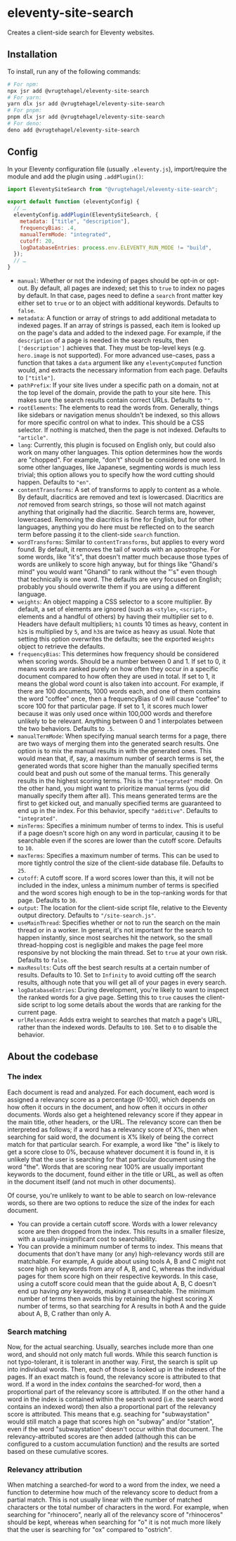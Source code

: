 # eleventy-site-search

Creates a client-side search for Eleventy websites.

## Installation

To install, run any of the following commands:

```bash
# For npm:
npx jsr add @vrugtehagel/eleventy-site-search
# For yarn:
yarn dlx jsr add @vrugtehagel/eleventy-site-search
# For pnpm:
pnpm dlx jsr add @vrugtehagel/eleventy-site-search
# For deno:
deno add @vrugtehagel/eleventy-site-search
```

## Config

In your Eleventy configuration file (usually `.eleventy.js`), import/require the
module and add the plugin using `.addPlugin()`:

```js
import EleventySiteSearch from "@vrugtehagel/eleventy-site-search";

export default function (eleventyConfig) {
  // …
  eleventyConfig.addPlugin(EleventySiteSearch, {
    metadata: ["title", "description"],
    frequencyBias: .4,
    manualTermMode: "integrated",
    cutoff: 20,
    logDatabaseEntries: process.env.ELEVENTY_RUN_MODE != "build",
  });
  // …
}
```

- `manual`: Whether or not the indexing of pages should be opt-in or opt-out. By
  default, all pages are indexed; set this to `true` to index no pages by
  default. In that case, pages need to define a `search` front matter key either
  set to `true` or to an object with additional keywords. Defaults to `false`.
- `metadata`: A function or array of strings to add additional metadata to
  indexed pages. If an array of strings is passed, each item is looked up on the
  page's data and added to the indexed page. For example, if the `description`
  of a page is needed in the search results, then `['description']` achieves
  that. They must be top-level keys (e.g. `hero.image` is not supported). For
  more advanced use-cases, pass a function that takes a `data` argument like any
  `eleventyComputed` function would, and extracts the necessary information from
  each page. Defaults to `["title"]`.
- `pathPrefix`: If your site lives under a specific path on a domain, not at the
  top level of the domain, provide the path to your site here. This makes sure
  the search results contain correct URLs. Defaults to `""`.
- `rootElements`: The elements to read the words from. Generally, things like
  sidebars or navigation menus shouldn't be indexed, so this allows for more
  specific control on what to index. This should be a CSS selector. If nothing
  is matched, then the page is not indexed. Defaults to `"article"`.
- `lang`: Currently, this plugin is focused on English only, but could also work
  on many other languages. This option determines how the words are "chopped".
  For example, "don't" should be considered one word. In some other languages,
  like Japanese, segmenting words is much less trivial; this option allows you
  to specify how the word cutting should happen. Defaults to `"en"`.
- `contentTransforms`: A set of transforms to apply to content as a whole. By
  default, diacritics are removed and text is lowercased. Diacritics are _not_
  removed from search strings, so those will not match against anything that
  originally had the diacritic. Search terms are, however, lowercased. Removing
  the diacritics is fine for English, but for other languages, anything you do
  here must be reflected on to the search term before passing it to the
  client-side `search` function.
- `wordTransforms`: Similar to `contentTransforms`, but applies to every word
  found. By default, it removes the tail of words with an apostrophe. For some
  words, like "it's", that doesn't matter much because those types of words are
  unlikely to score high anyway, but for things like "Ghandi's mind" you would
  want "Ghandi" to rank without the "'s" even though that technically is one
  word. The defaults are very focused on English; probably you should overwrite
  them if you are using a different language.
- `weights`: An object mapping a CSS selector to a score multiplier. By default,
  a set of elements are ignored (such as `<style>`, `<script>`, elements and a
  handful of others) by having their multiplier set to `0`. Headers have default
  multipliers; `h1` counts 10 times as heavy, content in `h2`s is multiplied by
  `5`, and `h3`s are twice as heavy as usual. Note that setting this option
  overwrites the defaults; see the exported `Weights` object to retrieve the
  defaults.
- `frequencyBias`: This determines how frequency should be considered when
  scoring words. Should be a number between 0 and 1. If set to 0, it means words
  are ranked purely on how often they occur in a specific document compared to
  how often they are used in total. If set to 1, it means the global word count
  is also taken into account. For example, if there are 100 documents, 1000
  words each, and one of them contains the word "coffee" once, then a
  frequencyBias of 0 will cause "coffee" to score 100 for that particular page.
  If set to 1, it scores much lower because it was only used once within 100,000
  words and therefore unlikely to be relevant. Anything between 0 and 1
  interpolates between the two behaviors. Defaults to `.5`.
- `manualTermMode`: When specifying manual search terms for a page, there are
  two ways of merging them into the generated search results. One option is to
  mix the manual results in with the generated ones. This would mean that, if,
  say, a maximum number of search terms is set, the generated words that score
  higher than the manually specified terms could beat and push out some of the
  manual terms. This generally results in the highest scoring terms. This is the
  `"integrated"` mode. On the other hand, you might want to prioritize manual
  terms (you did manually specify them after all). This means generated terms
  are the first to get kicked out, and manually specified terms are guaranteed
  to end up in the index. For this behavior, specify `"additive"`. Defaults to
  `"integrated"`.
- `minTerms`: Specifies a minimum number of terms to index. This is useful if a
  page doesn't score high on any word in particular, causing it to be searchable
  even if the scores are lower than the cutoff score. Defaults to `10`.
- `maxTerms`: Specifies a maximum number of terms. This can be used to more
  tightly control the size of the client-side database file. Defaults to `25`.
- `cutoff`: A cutoff score. If a word scores lower than this, it will not be
  included in the index, unless a minimum number of terms is specified and the
  word scores high enough to be in the top-ranking words for that page. Defaults
  to `30`.
- `output`: The location for the client-side script file, relative to the
  Eleventy output directory. Defaults to `"/site-search.js"`.
- `useMainThread`: Specifies whether or not to run the search on the main thread
  or in a worker. In general, it's not important for the search to happen
  instantly, since most searches hit the network, so the small thread-hopping
  cost is negligible and makes the page feel more responsive by not blocking the
  main thread. Set to `true` at your own risk. Defaults to `false`.
- `maxResults`: Cuts off the best search results at a certain number of results.
  Defaults to 10. Set to `Infinity` to avoid cutting off the search results,
  although note that you will get all of your pages in every search.
- `logDatabaseEntries`: During development, you're likely to want to inspect the
  ranked words for a give page. Setting this to `true` causes the client-side
  script to log some details about the words that are ranking for the current
  page.
- `urlRelevance`: Adds extra weight to searches that match a page's URL, rather
  than the indexed words. Defaults to `100`. Set to `0` to disable the behavior.

## About the codebase

### The index

Each document is read and analyzed. For each document, each word is assigned a
relevancy score as a percentage (0-100), which depends on how often it occurs in
the document, and how often it occurs in _other_ documents. Words also get a
heightened relevancy score if they appear in the main title, other headers, or
the URL. The relevancy score can then be interpreted as follows; if a word has a
relevancy score of X%, then when searching for said word, the document is X%
likely of being the correct match for that particular search. For example, a
word like "the" is likely to get a score close to 0%, because whatever document
it is found in, it is unlikely that the user is searching for that particular
document using the word "the". Words that are scoring near 100% are usually
important keywords to the document, found either in the title or URL, as well as
often in the document itself (and not much in other documents).

Of course, you're unlikely to want to be able to search on low-relevance words,
so there are two options to reduce the size of the index for each document.

- You can provide a certain cutoff score. Words with a lower relevancy score are
  then dropped from the index. This results in a smaller filesize, with a
  usually-insignificant cost to searchability.
- You can provide a minimum number of terms to index. This means that documents
  that don't have many (or any) high-relevancy words still are matchable. For
  example, A guide about using tools A, B and C might not score high on keywords
  from any of A, B, and C, whereas the individual pages for them score high on
  their respective keywords. In this case, using a cutoff score could mean that
  the guide about A, B, C doesn't end up having _any_ keywords, making it
  unsearchable. The minimum number of terms then avoids this by retaining the
  highest scoring X number of terms, so that searching for A results in both A
  and the guide about A, B, C rather than only A.

### Search matching

Now, for the actual searching. Usually, searches include more than one word, and
should not only match full words. While this search function is not
typo-tolerant, it is tolerant in another way. First, the search is split up into
individual words. Then, each of those is looked up in the indexes of the pages.
If an exact match is found, the relevancy score is attributed to that word. If a
word in the index _contains_ the searched-for word, then a proportional part of
the relevancy score is attributed. If on the other hand a word in the index is
contained within the search word (i.e. the search word contains an indexed word)
then also a proportional part of the relevancy score is attributed. This means
that e.g. seaching for "subwaystation" would still match a page that scores high
on "subway" and/or "station", even if the word "subwaystation" doesn't occur
within that document. The relevancy-attributed scores are then added (although
this can be configured to a custom accumulation function) and the results are
sorted based on these cumulative scores.

### Relevancy attribution

When matching a searched-for word to a word from the index, we need a function
to determine how much of the relevancy score to deduct from a partial match.
This is not usually linear with the number of matched characters or the total
number of characters in the word. For example, when searching for "rhinocero",
nearly all of the relevancy score of "rhinoceros" should be kept, whereas when
searching for "o" it is not much more likely that the user is searching for "ox"
compared to "ostrich".
